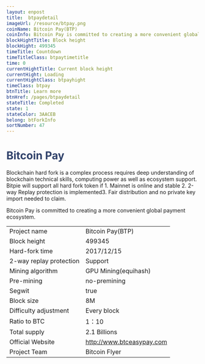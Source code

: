 ```yaml
---
layout: enpost
title:  btpaydetail
imageUrl: /resource/btpay.png
coinName: Bitcoin Pay(BTP)
coinInfo: Bitcoin Pay is committed to creating a more convenient global payment ecosystem.
blockHightTitle: Block height
blockHight: 499345
timeTitle: Countdown
timeTitleClass: btpaytimetitle
time: 0
currentHightTitle: Current block height
currentHight: Loading
currentHightClass: btpayhight
timeClass: btpay
btnTitle: Learn more
btnHref: /pages/btpaydetail
stateTitle: Completed
state: 1
stateColor: 3AACEB
belong: btForkInfo
sortNumber: 47
---
```

<h1 style="color: #2F416A">Bitcoin Pay</h1>
<p class="summarytxt">Blockchain hard fork is a complex process requires deep understanding of blockchain technical skills, computing power as well as ecosystem support. Bitpie will support all hard fork token if 1. Mainnet is online and stable 2. 2-way Replay protection is implemented3. Fair distribution and no private key import needed to claim.
</p>
<p>Bitcoin Pay is committed to creating a more convenient global payment ecosystem.
</p>
<table class="center">
  <tbody>
    <tr>
        <td class="tablehalf">Project name</td>
        <td class="tablehalf">Bitcoin Pay(BTP)</td>
    </tr>
    <tr>
        <td>Block height</td>
        <td>499345</td>
    </tr>
    <tr>
        <td>Hard-fork time</td>
        <td>2017/12/15</td>
    </tr>
    <tr>
        <td>2-way replay protection</td>
        <td>Support</td>
    </tr>
    <tr>
        <td>Mining algorithm</td>
        <td>GPU Mining(equihash)</td>
    </tr>
    <tr>
        <td>Pre-mining </td>
        <td>no-premining </td>
    </tr>
    <tr>
        <td>Segwit</td>
        <td>true</td>
    </tr>
    <tr>
        <td>Block size</td>
        <td>8M</td>
    </tr>
    <tr>
        <td>Difficulty adjustment</td>
        <td>Every block</td>
    </tr>
    <tr>
        <td>Ratio to BTC</td>
        <td>1：10</td>
    </tr>
    <tr>
        <td>Total supply</td>
        <td>2.1 Billions</td>
    </tr>
    <tr>
        <td>Official Website</td>
        <td><a href="http://www.btceasypay.com/" target="_blank">http://www.btceasypay.com</a></td>
    </tr>
    <tr>
        <td>Project Team</td>
        <td>Bitcoin Flyer</td>
    </tr>
  </tbody>
</table>